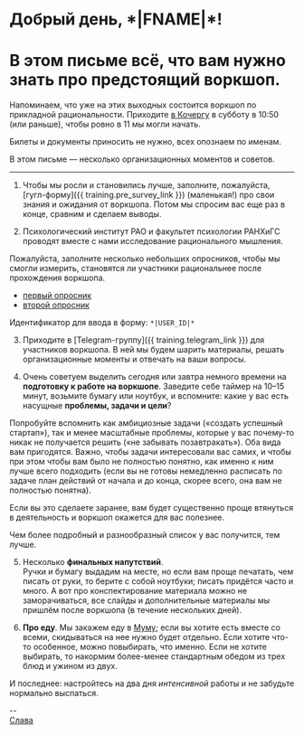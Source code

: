 # Добрый день, \*|FNAME|\*!
# В этом письме всё, что вам нужно знать про предстоящий воркшоп.

Напоминаем, что уже на этих выходных состоится воркшоп по прикладной рациональности. Приходите [в Кочергу](https://kocherga-club.ru/#contacts) в субботу в 10:50 (или раньше), чтобы ровно в 11 мы могли начать.

Билеты и документы приносить не нужно, всех опознаем по именам.

В этом письме — несколько организационных моментов и советов.
 
<hr />

1) Чтобы мы росли и становились лучше, заполните, пожалуйста, [гугл-форму]({{ training.pre_survey_link }}) (маленькая!) про свои знания и ожидания от воркшопа. Потом мы спросим вас еще раз в конце, сравним и сделаем выводы.

2) Психологический институт РАО и факультет психологии РАНХиГС проводят вместе с нами исследование рационального мышления.

Пожалуйста, заполните несколько небольших опросников, чтобы мы смогли измерить, становятся ли участники рациональнее после прохождения воркшопа.

- [первый опросник](https://www.1ka.si/a/194754)
- [второй опросник](https://www.1ka.si/a/204906)

Идентификатор для ввода в форму: <code>\*|USER_ID|\*</code>

3) Приходите в [Telegram-группу]({{ training.telegram_link }}) для участников воркшопа. В ней мы будем шарить материалы, решать организационные моменты и отвечать на ваши вопросы.

4) Очень советуем выделить сегодня или завтра немного времени на **подготовку к работе на воркшопе**. Заведите себе таймер на 10–15 минут, возьмите бумагу или ноутбук, и вспомните: какие у вас есть насущные **проблемы, задачи и цели**?

Попробуйте вспомнить как амбициозные задачи («создать успешный стартап»), так и менее масштабные проблемы, которые у вас почему-то никак не получается решить («не забывать позавтракать»). Оба вида вам пригодятся. Важно, чтобы задачи интересовали вас самих, и чтобы при этом чтобы вам было не полностью понятно, как именно к ним лучше всего подходить (если вы не готовы немедленно расписать по задаче план действий от начала и до конца, скорее всего, она вам не полностью понятна).

Если вы это сделаете заранее, вам будет существенно проще втянуться в деятельность и воркшоп окажется для вас полезнее.

Чем более подробный и разнообразный список у вас получится, тем лучше.

5) Несколько **финальных напутствий**.<br />
Ручки и бумагу выдадим на месте, но если вам проще печатать, чем писать от руки, то берите с собой ноутбуки; писать придётся часто и много.
А вот про конспектирование материала можно не заморачиваться, все слайды и дополнительные материалы мы пришлём после воркшопа (в течение нескольких дней).

6) **Про еду**. Мы закажем еду в [Муму](https://www.cafemumu.ru/); если вы хотите есть вместе со всеми, скидываться на нее нужно будет отдельно. Если хотите что-то особенное, можно повыбирать, что именно. Если не хотите выбирать, то накормим более-менее стандартным обедом из трех блюд и ужином из двух. 

И последнее: настройтесь на два дня *интенсивной* работы и не забудьте нормально выспаться.

--<br/>
[Слава](https://vk.com/berekuk)
